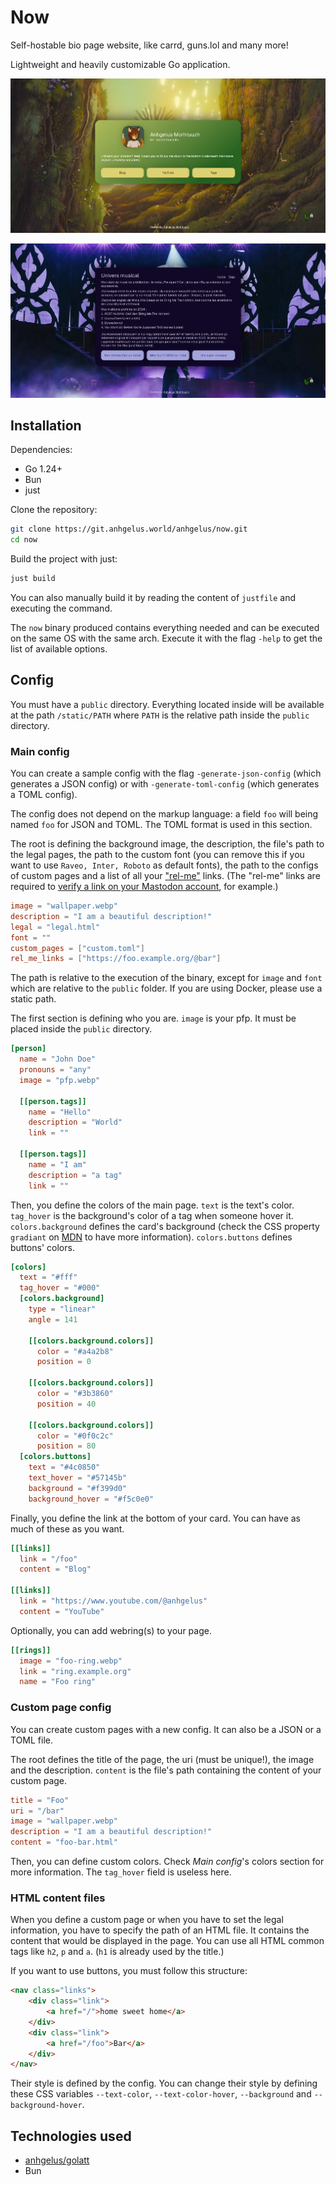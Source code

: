 # Now
Self-hostable bio page website, like carrd, guns.lol and many more!

Lightweight and heavily customizable Go application.

![Screenshot of the main page](example.jpg)

![Screenshot of a custom page](music.jpg)

## Installation

Dependencies:
- Go 1.24+
- Bun
- just

Clone the repository:
```bash
git clone https://git.anhgelus.world/anhgelus/now.git
cd now 
```

Build the project with just:
```bash
just build
```

You can also manually build it by reading the content of `justfile` and executing the command.

The `now` binary produced contains everything needed and can be executed on the same OS with the same arch.
Execute it with the flag `-help` to get the list of available options.

## Config
You must have a `public` directory.
Everything located inside will be available at the path `/static/PATH` where `PATH` is the relative path inside the
`public` directory.

### Main config
You can create a sample config with the flag `-generate-json-config` (which generates a JSON config) or with 
`-generate-toml-config` (which generates a TOML config).

The config does not depend on the markup language: a field `foo` will being named `foo` for JSON and TOML.
The TOML format is used in this section.

The root is defining the background image, the description, the file's path to the legal pages, the path to the custom 
font (you can remove this if you want to use `Raveo, Inter, Roboto` as default fonts), the path to the configs of custom
pages and a list of all your ["rel-me"](https://microformats.org/wiki/rel-me) links. 
(The "rel-me" links are required to 
[verify a link on your Mastodon account](https://docs.joinmastodon.org/user/profile/#verification), for example.)
```toml
image = "wallpaper.webp"
description = "I am a beautiful description!"
legal = "legal.html"
font = ""
custom_pages = ["custom.toml"]
rel_me_links = ["https://foo.example.org/@bar"]
```
The path is relative to the execution of the binary, except for `image` and `font` which are relative to the `public` 
folder.
If you are using Docker, please use a static path.

The first section is defining who you are.
`image` is your pfp.
It must be placed inside the `public` directory.
```toml
[person]
  name = "John Doe"
  pronouns = "any"
  image = "pfp.webp"

  [[person.tags]]
    name = "Hello"
    description = "World"
    link = ""

  [[person.tags]]
    name = "I am"
    description = "a tag"
    link = ""
```

Then, you define the colors of the main page.
`text` is the text's color.
`tag_hover` is the background's color of a tag when someone hover it.
`colors.background` defines the card's background (check the CSS property `gradiant` on 
[MDN](https://developer.mozilla.org/en-US/docs/Web/CSS/gradient) to have more information).
`colors.buttons` defines buttons' colors.
```toml
[colors]
  text = "#fff"
  tag_hover = "#000"
  [colors.background]
    type = "linear"
    angle = 141

    [[colors.background.colors]]
      color = "#a4a2b8"
      position = 0

    [[colors.background.colors]]
      color = "#3b3860"
      position = 40

    [[colors.background.colors]]
      color = "#0f0c2c"
      position = 80
  [colors.buttons]
    text = "#4c0850"
    text_hover = "#57145b"
    background = "#f399d0"
    background_hover = "#f5c0e0"
```

Finally, you define the link at the bottom of your card.
You can have as much of these as you want. 
```toml
[[links]]
  link = "/foo"
  content = "Blog"

[[links]]
  link = "https://www.youtube.com/@anhgelus"
  content = "YouTube"
```

Optionally, you can add webring(s) to your page.
```toml
[[rings]]
  image = "foo-ring.webp"
  link = "ring.example.org"
  name = "Foo ring"
```

### Custom page config
You can create custom pages with a new config.
It can also be a JSON or a TOML file.

The root defines the title of the page, the uri (must be unique!), the image and the description.
`content` is the file's path containing the content of your custom page.
```toml
title = "Foo"
uri = "/bar"
image = "wallpaper.webp"
description = "I am a beautiful description!"
content = "foo-bar.html"
```

Then, you can define custom colors.
Check _Main config_'s colors section for more information.
The `tag_hover` field is useless here.

### HTML content files
When you define a custom page or when you have to set the legal information, you have to specify the path of an HTML 
file.
It contains the content that would be displayed in the page.
You can use all HTML common tags like `h2`, `p` and `a`.
(`h1` is already used by the title.)

If you want to use buttons, you must follow this structure:
```html
<nav class="links">
    <div class="link">
        <a href="/">home sweet home</a>
    </div>
    <div class="link">
        <a href="/foo">Bar</a>
    </div>
</nav>
```
Their style is defined by the config.
You can change their style by defining these CSS variables `--text-color`, `--text-color-hover`, `--background` and 
`--background-hover`.

## Technologies used

- [anhgelus/golatt](https://github.com/anhgelus/golatt)
- Bun

